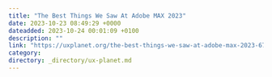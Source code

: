```yaml
---
title: "The Best Things We Saw At Adobe MAX 2023"
date: 2023-10-23 08:49:29 +0000
dateadded: 2023-10-24 00:01:09 +0100
description: ""
link: "https://uxplanet.org/the-best-things-we-saw-at-adobe-max-2023-67391a345c2e?source=rss----819cc2aaeee0---4"
category:
directory: _directory/ux-planet.md
---
```

